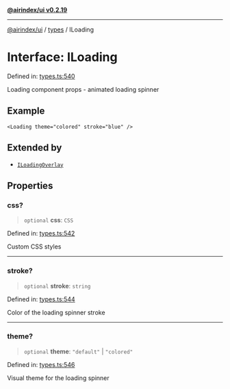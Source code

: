 [**@airindex/ui v0.2.19**](../../README.md)

***

[@airindex/ui](../../README.md) / [types](../README.md) / ILoading

# Interface: ILoading

Defined in: [types.ts:540](https://github.com/airindex-app/ui/blob/main/src/types.ts#L540)

Loading component props - animated loading spinner

## Example

```tsx
<Loading theme="colored" stroke="blue" />
```

## Extended by

- [`ILoadingOverlay`](ILoadingOverlay.md)

## Properties

### css?

> `optional` **css**: `CSS`

Defined in: [types.ts:542](https://github.com/airindex-app/ui/blob/main/src/types.ts#L542)

Custom CSS styles

***

### stroke?

> `optional` **stroke**: `string`

Defined in: [types.ts:544](https://github.com/airindex-app/ui/blob/main/src/types.ts#L544)

Color of the loading spinner stroke

***

### theme?

> `optional` **theme**: `"default"` \| `"colored"`

Defined in: [types.ts:546](https://github.com/airindex-app/ui/blob/main/src/types.ts#L546)

Visual theme for the loading spinner
